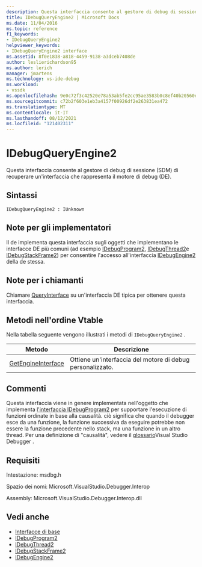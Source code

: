 ```yaml
---
description: Questa interfaccia consente al gestore di debug di sessione (SDM) di recuperare un'interfaccia che rappresenta il motore di debug (DE).
title: IDebugQueryEngine2 | Microsoft Docs
ms.date: 11/04/2016
ms.topic: reference
f1_keywords:
- IDebugQueryEngine2
helpviewer_keywords:
- IDebugQueryEngine2 interface
ms.assetid: 8f0e1838-a818-4459-9138-a3dceb7408de
author: leslierichardson95
ms.author: lerich
manager: jmartens
ms.technology: vs-ide-debug
ms.workload:
- vssdk
ms.openlocfilehash: 9e0c72f3c42520e78a53ab5fe2cc95ae3583b0c8ef40b20560edca495a3ea3da
ms.sourcegitcommit: c72b2f603e1eb3a4157f00926df2e263831ea472
ms.translationtype: MT
ms.contentlocale: it-IT
ms.lasthandoff: 08/12/2021
ms.locfileid: "121402311"
---
```

# <a name="idebugqueryengine2"></a>IDebugQueryEngine2
Questa interfaccia consente al gestore di debug di sessione (SDM) di recuperare un'interfaccia che rappresenta il motore di debug (DE).

## <a name="syntax"></a>Sintassi

```
IDebugQueryEngine2 : IUnknown
```

## <a name="notes-for-implementers"></a>Note per gli implementatori
 Il de implementa questa interfaccia sugli oggetti che implementano le interfacce DE più comuni (ad esempio [IDebugProgram2](../../../extensibility/debugger/reference/idebugprogram2.md), [IDebugThread2](../../../extensibility/debugger/reference/idebugthread2.md)e [IDebugStackFrame2](../../../extensibility/debugger/reference/idebugstackframe2.md)) per consentire l'accesso all'interfaccia [IDebugEngine2](../../../extensibility/debugger/reference/idebugengine2.md) della de stessa.

## <a name="notes-for-callers"></a>Note per i chiamanti
 Chiamare [QueryInterface](/cpp/atl/queryinterface) su un'interfaccia DE tipica per ottenere questa interfaccia.

## <a name="methods-in-vtable-order"></a>Metodi nell'ordine Vtable
 Nella tabella seguente vengono illustrati i metodi di `IDebugQueryEngine2` .

|Metodo|Descrizione|
|------------|-----------------|
|[GetEngineInterface](../../../extensibility/debugger/reference/idebugqueryengine2-getengineinterface.md)|Ottiene un'interfaccia del motore di debug personalizzato.|

## <a name="remarks"></a>Commenti
 Questa interfaccia viene in genere implementata nell'oggetto che implementa [l'interfaccia IDebugProgram2](../../../extensibility/debugger/reference/idebugprogram2.md) per supportare l'esecuzione di funzioni ordinate in base alla causalità. ciò significa che quando il debugger esce da una funzione, la funzione successiva da eseguire potrebbe non essere la funzione precedente nello stack, ma una funzione in un altro thread. Per una definizione di "causalità", vedere il [glossario](../../../extensibility/debugger/reference/visual-studio-debugger-glossary.md)Visual Studio Debugger .

## <a name="requirements"></a>Requisiti
 Intestazione: msdbg.h

 Spazio dei nomi: Microsoft.VisualStudio.Debugger.Interop

 Assembly: Microsoft.VisualStudio.Debugger.Interop.dll

## <a name="see-also"></a>Vedi anche
- [Interfacce di base](../../../extensibility/debugger/reference/core-interfaces.md)
- [IDebugProgram2](../../../extensibility/debugger/reference/idebugprogram2.md)
- [IDebugThread2](../../../extensibility/debugger/reference/idebugthread2.md)
- [IDebugStackFrame2](../../../extensibility/debugger/reference/idebugstackframe2.md)
- [IDebugEngine2](../../../extensibility/debugger/reference/idebugengine2.md)
